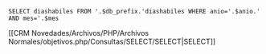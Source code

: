 `SELECT diashabiles FROM '.$db_prefix.'diashabiles WHERE anio='.$anio.' AND mes='.$mes `

[[CRM Novedades/Archivos/PHP/Archivos Normales/objetivos.php/Consultas/SELECT/SELECT|SELECT]]
